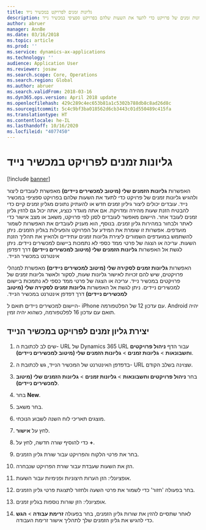 ```yaml
---
title: גליונות זמנים לפרויקט במכשיר נייד
description: האפשרות 'גליונות הזמנים שלי (מיטוב למכשירים ניידים)' מאפשרת לעובדים ליצור ולהגיש גליונות זמנים של פרויקט כדי לתעד את השעות שלהם בפרויקט ספציפי במכשיר נייד.
author: abruer
manager: AnnBe
ms.date: 03/16/2018
ms.topic: article
ms.prod: ''
ms.service: dynamics-ax-applications
ms.technology: ''
audience: Application User
ms.reviewer: josaw
ms.search.scope: Core, Operations
ms.search.region: Global
ms.author: abruer
ms.search.validFrom: 2018-03-16
ms.dyn365.ops.version: April 2018 update
ms.openlocfilehash: 429c289c4ec653b81a1c5302b788db8c8ad26d8c
ms.sourcegitcommit: 5c4c9bf3ba018562d6cb3443c01d550489c415fa
ms.translationtype: HT
ms.contentlocale: he-IL
ms.lasthandoff: 10/16/2020
ms.locfileid: "4077450"
---
```

# <a name="project-timesheets-on-a-mobile-device"></a>גליונות זמנים לפרויקט במכשיר נייד

[!include [banner](../includes/banner.md)]

האפשרות **גליונות הזמנים שלי (מיטוב למכשירים ניידים)** מאפשרת לעובדים ליצור ולהגיש גליונות זמנים של פרויקט כדי לתעד את השעות שלהם בפרויקט ספציפי במכשיר נייד. עובדים יכולים ליצור גיליון זמנים חדש או להעתיק נתונים מגליון זמנים קיים כדי להבטיח הזנת שעות מהירה ומדויקת. אם אתה מוגדר כנציג, אתה יכול גם להזין גליון זמנים לעובד אחר. היישום מאפשר לעובדים לסנן לפי פרויקט, משאב או מצב אישור כדי לאתר ולבחור במהירות גליון זמנים. בנוסף, הוא מעניק לעובדים את האפשרות לשמור מועדפים. אפשרות זו שומרת את המידע על הפרויקט והפעילות בגליון הזמנים. ניתן להשתמש במועדפים השמורים ליצירת גליונות זמנים עתידיים ולהאיץ את תהליך הזנת השעות. עריכה או הצגה של פרטי ממד כספי לא נתמכות ביישום למכשירים ניידים. ניתן לגשת אל האפשרות **גליונות הזמנים שלי (מיטוב למכשירים ניידים)‬‏‫** דרך דפדפן אינטרנט במכשיר הנייד.

האפשרות **גליונות זמנים לסקירה שלי (מיטוב למכשירים ניידים)** מאפשרת למנהלי פרויקטים, שיש להם זכויות לאישור גליונות שעות, לסקור ולאשר גליונות זמנים של פרויקטים במכשיר נייד. עריכה או הצגה של פרטי ממד כספי לא נתמכות ביישום למכשירים ניידים. ניתן לגשת אל האפשרות **גליונות זמנים לסקירה שלי (מיטוב למכשירים ניידים)‬‏‫** דרך דפדפן אינטרנט במכשיר הנייד.

היישום למכשירים ניידים תואם ל- iPhone עם עדכון 12 של הפלטפורמה.
Android יהיה תואם עם עדכון 16 לפלטפורמה, כשהוא יהיה זמין.

## <a name="create-a-project-timesheet-on-your-mobile-device"></a>יצירת גליון זמנים לפרויקט במכשיר הנייד

1.  שים לב לכתובת ה- URL של Dynamics 365 URL עבור הדף **ניהול פרויקטים וחשבונאות** \> **גליונות זמנים** \> **גליונות הזמנים שלי (מיטוב למכשירים ניידים)**.

2.  בדפדפן האינטרנט של המכשיר הנייד, גש לכתובת ה- URL שצוינה בשלב הקודם.
 
3.  בחר **ניהול פרויקטים וחשבונאות** \> **גליונות זמנים** \> **גליונות הזמנים שלי (מיטוב למכשירים ניידים)**.

4.  בחר **New**.

5.  בחר משאב.

6.  מוצגים תאריכי לוח השנה לשבוע הנוכחי.

7.  לחץ על **אישור**.

8.  כדי להוסיף שורה חדשה, לחץ על **+**.

9.  בחר את פרטי הלקוח והפרויקט עבור שורת גליון הזמנים.

10. הזן את השעות שעבדת עבור שורת הפרויקט שנבחרה.

11. אופציונלי‬: הזן הערות חיצוניות ופנימיות עבור השעות.

12. בחר בפעולה 'חזור' כדי לשמור את פרטי השעה ולחזור לתצוגת פרטי גליון הזמנים.

13. אופציונלי: הזן שורות נוספות בגליון זמנים.

14. לאחר שתסיים להזין את שורות גליון הזמנים, בחר בפעולה **זרימת עבודה** \> **הגש** כדי להגיש את גליון הזמנים שלך לתהליך אישור זרימת העבודה.
